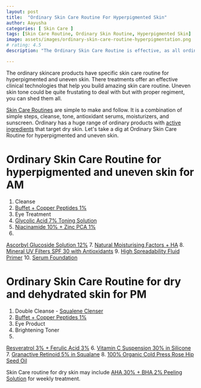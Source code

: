 ```yaml
---
layout: post
title:  "Ordinary Skin Care Routine For Hyperpigmented Skin"
author: Aayusha
categories: [ Skin Care ]
tags: [Skin Care Routine, Ordinary Skin Routine, Hyperpigmented Skin]
image: assets/images/ordinary-skin-care-routine-hyperpigmentation.png
# rating: 4.5
description: "The Ordinary Skin Care Routine is effective, as all ordinary products help you create the ordinary skin routine that actually works."

---
```


The ordinary skincare products have specific skin care routine for hyperpigmented and uneven skin. There treatments offer an effective clinical technologies that help you build amazing skin care routine. Uneven skin tone could be quite frustating to deal with but with proper regiment, you can shed them all.
 

<a href="https://www.sheenycare.com/tags#Skin-Care-Routine" rel="dofollow" target="_blank">Skin Care Routines</a> are simple to make and follow. It is a combination of simple steps, cleanse, tone, antioxidant serums, moisturizers, and sunscreen. Ordinary has a huge range of ordinary products with <a href="https://www.sheenycare.com/active-ingredients-for-skin-care/" rel="dofollow" target="_blank">active ingredients</a> that target dry skin. Let's take a dig at Ordinary Skin Care Routine for hyperpigmented and uneven skin.

# Ordinary Skin Care Routine for hyperpigmented and uneven skin for AM

1. Cleanse
2. <a href="https://www.cultbeauty.co.uk/the-ordinary-buffet-copper-peptides-1.html" target="_blank" rel="nofollow">Buffet + Copper Peptides 1%</a>
3. Eye Treatment
4. <a href="https://www.cultbeauty.co.uk/the-ordinary-glycolic-acid-7-toning-solution.html" target="_blank" rel="nofollow">Glycolic Acid 7% Toning Solution</a>
5. <a href="https://www.cultbeauty.co.uk/the-ordinary-niacinamide-10-zinc-1.html" target="_blank" rel="nofollow">Niacinamide 10% + Zinc PCA 1%</a>
6. <a href="https://www.cultbeauty.co.uk/the-ordinary-ascorbyl-glucoside-solution-12.html" target="_blank" rel="nofollow">
Ascorbyl Glucoside Solution 12%</a>
7. <a href="https://www.cultbeauty.co.uk/the-ordinary-natural-moisturizing-factors-ha.html" target="_blank" rel="nofollow">Natural Moisturising Factors + HA</a>
8. <a href="https://www.cultbeauty.co.uk/the-ordinary" target="_blank" rel="nofollow">Mineral UV Filters SPF 30 with Antioxidants</a>
9. <a href="https://www.cultbeauty.co.uk/the-ordinary-high-spreadability-fluid-primer.html" target="_blank" rel="nofollow">High Spreadability Fluid Primer</a>
10. <a href="https://www.cultbeauty.co.uk/the-ordinary-serum-foundation.html" target="_blank" rel="nofollow">Serum Foundation</a>


# Ordinary Skin Care Routine for dry and dehydrated skin for PM

1. Double Cleanse - <a href="https://www.cultbeauty.co.uk/the-ordinary-squalene-cleanser.html" target="_blank" rel="nofollow">Squalene Clenser</a>
2. <a href="https://www.cultbeauty.co.uk/the-ordinary-buffet-copper-peptides-1.html" target="_blank" rel="nofollow">Buffet + Copper Peptides 1%</a>
3. Eye Product
4. Brightening Toner
5. <a href="https://www.cultbeauty.co.uk/the-ordinary-resveratrol-3-ferulic-acid-3.html" target="_blank" rel="nofollow">
Resveratrol 3% + Ferulic Acid 3%</a>
6. <a href="https://www.cultbeauty.co.uk/the-ordinary-vitamin-c-suspension-30-in-silicone.html" target="_blank" rel="nofollow">Vitamin C Suspension 30% in Silicone</a>
7. <a href="https://www.cultbeauty.co.uk/the-ordinary-granactive-retinoid-5-in-squalane.html" target="_blank" rel="nofollow">Granactive Retinoid 5% in Squalane</a>
8. <a href="https://www.cultbeauty.co.uk/the-ordinary-100-organic-cold-pressed-rose-hip-seed-oil.html" target="_blank" rel="nofollow">100% Organic Cold Press Rose Hip Seed Oil</a>

Skin Care routine for dry skin may include  <a href="https://www.cultbeauty.co.uk/the-ordinary-aha-30-bha-2-peeling-solution.html" target="_blank" rel="nofollow">AHA 30% + BHA 2% Peeling Solution</a> for weekly treatment.
